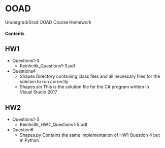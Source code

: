 # OOAD
Undergrad/Grad OOAD Course Homework

#### Contents 
**HW1**
---- 
* Questions1-3
  * Reinholtk_Questions1-3.pdf
* Questions4
  * Shapes   Directory containing class files and all necessary files for the solution to run correctly
  * Shapes.sln   This is the solution file for the C# program written in Visual Studio 2017  

**HW2**
---- 
* Questions1-5
  * Reinholtk_HW2_Questions1-5.pdf
* Question6
  * Shapes.py    Contains the same implementation of HW1 Question 4 but in Python
